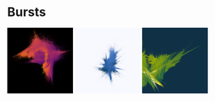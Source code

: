 # Bursts

<img src="./burst_01.jpg" width = "30%">  <img src="./burst_02.jpg" width = "30%">  <img src="./burst_03.jpg" width = "30%"> 

